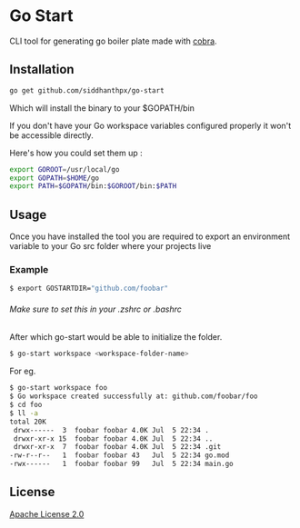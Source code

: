 # Go Start

CLI tool for generating go boiler plate made with [cobra](https://github.com/spf13/cobra).

## Installation

```bash
go get github.com/siddhanthpx/go-start
```

Which will install the binary to your $GOPATH/bin

If you don't have your Go workspace variables configured properly it won't be accessible directly.

Here's how you could set them up :
```bash
export GOROOT=/usr/local/go
export GOPATH=$HOME/go
export PATH=$GOPATH/bin:$GOROOT/bin:$PATH
```


## Usage

Once you have installed the tool you are required to export an environment variable to your Go src folder where your projects live 
### Example

```bash
$ export GOSTARTDIR="github.com/foobar"
```
###### Make sure to set this in your .zshrc or .bashrc


After which go-start would be able to initialize the folder. 

```bash
$ go-start workspace <workspace-folder-name>
```

For eg.

```bash
$ go-start workspace foo
$ Go workspace created successfully at: github.com/foobar/foo
$ cd foo
$ ll -a
total 20K
 drwx------  3  foobar foobar 4.0K Jul  5 22:34 .
 drwxr-xr-x 15  foobar foobar 4.0K Jul  5 22:34 ..
 drwxr-xr-x  7  foobar foobar 4.0K Jul  5 22:34 .git
-rw-r--r--   1  foobar foobar 43   Jul  5 22:34 go.mod
-rwx------   1  foobar foobar 99   Jul  5 22:34 main.go
```




## License
[Apache License 2.0](https://www.apache.org/licenses/LICENSE-2.0)
